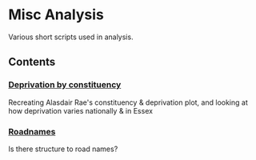 # Misc Analysis

Various short scripts used in analysis.

## Contents

### [Deprivation by constituency](https://github.com/sm212/analyses/tree/master/deprivation)
Recreating Alasdair Rae's constituency & deprivation plot, and looking at how deprivation varies nationally & in Essex

### [Roadnames](https://github.com/sm212/analyses/tree/master/roadnames)
Is there structure to road names?